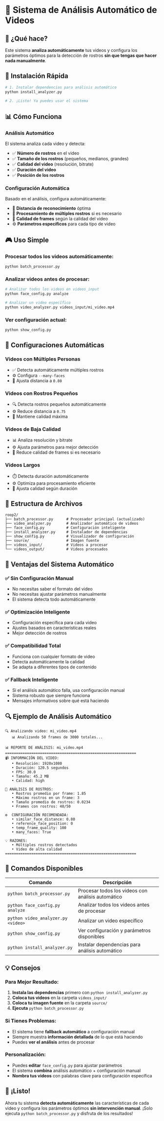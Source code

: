 # 🤖 Sistema de Análisis Automático de Videos

## 🎯 **¿Qué hace?**

Este sistema **analiza automáticamente** tus videos y configura los parámetros óptimos para la detección de rostros **sin que tengas que hacer nada manualmente**.

## 🚀 **Instalación Rápida**

```bash
# 1. Instalar dependencias para análisis automático
python install_analyzer.py

# 2. ¡Listo! Ya puedes usar el sistema
```

## 📊 **Cómo Funciona**

### **Análisis Automático**
El sistema analiza cada video y detecta:
- ✅ **Número de rostros** en el video
- ✅ **Tamaño de los rostros** (pequeños, medianos, grandes)
- ✅ **Calidad del video** (resolución, bitrate)
- ✅ **Duración del video**
- ✅ **Posición de los rostros**

### **Configuración Automática**
Basado en el análisis, configura automáticamente:
- 🎯 **Distancia de reconocimiento** óptima
- 👥 **Procesamiento de múltiples rostros** si es necesario
- 📐 **Calidad de frames** según la calidad del video
- ⚙️ **Parámetros específicos** para cada tipo de video

## 🎮 **Uso Simple**

### **Procesar todos los videos automáticamente:**
```bash
python batch_processor.py
```

### **Analizar videos antes de procesar:**
```bash
# Analizar todos los videos en videos_input
python face_config.py analyze

# Analizar un video específico
python video_analyzer.py videos_input/mi_video.mp4
```

### **Ver configuración actual:**
```bash
python show_config.py
```

## 🔧 **Configuraciones Automáticas**

### **Videos con Múltiples Personas**
- ✅ Detecta automáticamente múltiples rostros
- ⚙️ Configura `--many-faces`
- 🎯 Ajusta distancia a `0.80`

### **Videos con Rostros Pequeños**
- 🔍 Detecta rostros pequeños automáticamente
- ⚙️ Reduce distancia a `0.75`
- 📐 Mantiene calidad máxima

### **Videos de Baja Calidad**
- 📊 Analiza resolución y bitrate
- ⚙️ Ajusta parámetros para mejor detección
- 📐 Reduce calidad de frames si es necesario

### **Videos Largos**
- ⏱️ Detecta duración automáticamente
- ⚙️ Optimiza para procesamiento eficiente
- 📐 Ajusta calidad según duración

## 📁 **Estructura de Archivos**

```
roop2/
├── batch_processor.py      # Procesador principal (actualizado)
├── video_analyzer.py       # Analizador automático de videos
├── face_config.py          # Configuración inteligente
├── install_analyzer.py     # Instalador de dependencias
├── show_config.py          # Visualizador de configuración
├── source/                 # Imagen fuente
├── videos_input/           # Videos a procesar
└── videos_output/          # Videos procesados
```

## 🎯 **Ventajas del Sistema Automático**

### **✅ Sin Configuración Manual**
- No necesitas saber el formato del video
- No necesitas ajustar parámetros manualmente
- El sistema detecta todo automáticamente

### **✅ Optimización Inteligente**
- Configuración específica para cada video
- Ajustes basados en características reales
- Mejor detección de rostros

### **✅ Compatibilidad Total**
- Funciona con cualquier formato de video
- Detecta automáticamente la calidad
- Se adapta a diferentes tipos de contenido

### **✅ Fallback Inteligente**
- Si el análisis automático falla, usa configuración manual
- Sistema robusto que siempre funciona
- Mensajes informativos sobre qué está haciendo

## 🔍 **Ejemplo de Análisis Automático**

```
🔍 Analizando video: mi_video.mp4
   📊 Analizando 50 frames de 3000 totales...

📊 REPORTE DE ANÁLISIS: mi_video.mp4
============================================================
📹 INFORMACIÓN DEL VIDEO:
   • Resolución: 1920x1080
   • Duración: 120.5 segundos
   • FPS: 30.0
   • Tamaño: 45.2 MB
   • Calidad: high

👥 ANÁLISIS DE ROSTROS:
   • Rostros promedio por frame: 1.85
   • Máximo rostros en un frame: 3
   • Tamaño promedio de rostros: 0.0234
   • Frames con rostros: 48/50

⚙️  CONFIGURACIÓN RECOMENDADA:
   • similar_face_distance: 0.80
   • reference_face_position: 0
   • temp_frame_quality: 100
   • many_faces: True

💡 RAZONES:
   • Múltiples rostros detectados
   • Video de alta calidad
============================================================
```

## 🚀 **Comandos Disponibles**

| Comando | Descripción |
|---------|-------------|
| `python batch_processor.py` | Procesar todos los videos con análisis automático |
| `python face_config.py analyze` | Analizar todos los videos antes de procesar |
| `python video_analyzer.py <video>` | Analizar un video específico |
| `python show_config.py` | Ver configuración y parámetros disponibles |
| `python install_analyzer.py` | Instalar dependencias para análisis automático |

## 💡 **Consejos**

### **Para Mejor Resultado:**
1. **Instala las dependencias** primero con `python install_analyzer.py`
2. **Coloca tus videos** en la carpeta `videos_input/`
3. **Coloca tu imagen fuente** en la carpeta `source/`
4. **Ejecuta** `python batch_processor.py`

### **Si Tienes Problemas:**
- El sistema tiene **fallback automático** a configuración manual
- Siempre muestra **información detallada** de lo que está haciendo
- Puedes **ver el análisis** antes de procesar

### **Personalización:**
- Puedes **editar** `face_config.py` para ajustar parámetros
- El sistema **combina** análisis automático + configuración manual
- **Nombra tus videos** con palabras clave para configuración específica

## 🎉 **¡Listo!**

Ahora tu sistema **detecta automáticamente** las características de cada video y configura los parámetros óptimos **sin intervención manual**. ¡Solo ejecuta `python batch_processor.py` y disfruta de los resultados! 